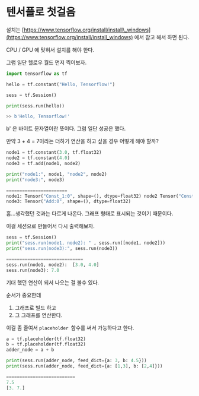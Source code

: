 # 텐서플로 첫걸음

설치는 [https://www.tensorflow.org/install/install\_windows](https://www.tensorflow.org/install/install_windows) 에서 참고 해서 하면 된다. 

CPU / GPU 에 맞혀서 설치를 해야 한다. 

그럼 일단 헬로우 월드 먼저 찍어보자. 

```py
import tensorflow as tf

hello = tf.constant("Hello, Tensorflow!")

sess = tf.Session()

print(sess.run(hello))

>> b'Hello, Tensorflow!' 
```

b' 은 바이트 문자열이란 뜻이다. 그럼 일단 성공은 했다. 

만약 3 + 4 = 7이라는 더하기 연산을 하고 싶을 경우 어떻게 해야 할까? 

```py
node1 = tf.constant(3.0, tf.float32)
node2 = tf.constant(4.0)
node3 = tf.add(node1, node2)

print("node1:", node1, "node2", node2)
print("node3:", node3)

=======================
node1: Tensor("Const_1:0", shape=(), dtype=float32) node2 Tensor("Const_2:0", shape=(), dtype=float32)
node3: Tensor("Add:0", shape=(), dtype=float32)
```

흠...생각했던 것과는 다르게 나온다. 그래프 형태로 표시되는 것이기 때문이다. 

이걸 세션으로 만들어서 다시 출력해보자. 

```py
sess = tf.Session()
print("sess.run(node1, node2): " , sess.run([node1, node2]))
print("sess.run(node3):", sess.run(node3))

=============================
sess.run(node1, node2):  [3.0, 4.0]
sess.run(node3): 7.0
```

기대 했던 연산이 되서 나오는 걸 볼수 있다. 

순서가 중요한데 

1. 그래프로 빌드 하고
2. 그 그래프를 연산한다. 

이걸 좀 줄여서 `placeholder `함수를 써서 가능하다고 한다. 

```py
a = tf.placeholder(tf.float32)
b = tf.placeholder(tf.float32)
adder_node = a + b

print(sess.run(adder_node, feed_dict={a: 3, b: 4.5}))
print(sess.run(adder_node, feed_dict={a: [1,3], b: [2,4]}))

==========================
7.5
[3. 7.]
```



